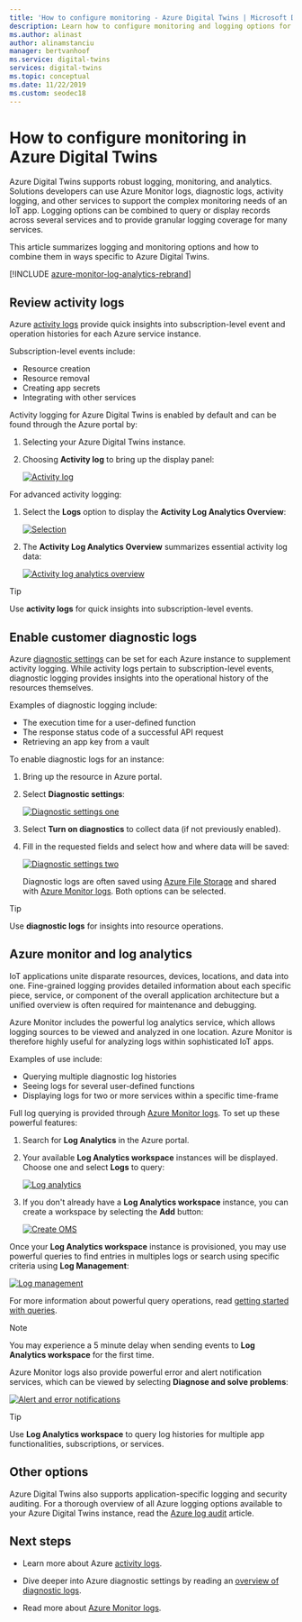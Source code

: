 ```yaml
---
title: 'How to configure monitoring - Azure Digital Twins | Microsoft Docs'
description: Learn how to configure monitoring and logging options for Azure Digital Twins.
ms.author: alinast
author: alinamstanciu
manager: bertvanhoof
ms.service: digital-twins
services: digital-twins
ms.topic: conceptual
ms.date: 11/22/2019
ms.custom: seodec18
---
```


# How to configure monitoring in Azure Digital Twins

Azure Digital Twins supports robust logging, monitoring, and analytics. Solutions developers can use Azure Monitor logs, diagnostic logs, activity logging, and other services to support the complex monitoring needs of an IoT app. Logging options can be combined to query or display records across several services and to provide granular logging coverage for many services.

This article summarizes logging and monitoring options and how to combine them in ways specific to Azure Digital Twins.

[!INCLUDE [azure-monitor-log-analytics-rebrand](../../includes/azure-monitor-log-analytics-rebrand.md)]

## Review activity logs

Azure [activity logs](../azure-monitor/platform/platform-logs-overview.md) provide quick insights into subscription-level event and operation histories for each Azure service instance.

Subscription-level events include:

* Resource creation
* Resource removal
* Creating app secrets
* Integrating with other services

Activity logging for Azure Digital Twins is enabled by default and can be found through the Azure portal by:

1. Selecting your Azure Digital Twins instance.
1. Choosing **Activity log** to bring up the display panel:

    [![Activity log](media/how-to-configure-monitoring/activity-log.png)](media/how-to-configure-monitoring/activity-log.png#lightbox)

For advanced activity logging:

1. Select the **Logs** option to display the **Activity Log Analytics Overview**:

    [![Selection](media/how-to-configure-monitoring/activity-log-select.png)](media/how-to-configure-monitoring/activity-log-select.png#lightbox)

1. The **Activity Log Analytics Overview** summarizes essential activity log data:

    [![Activity log analytics overview]( media/how-to-configure-monitoring/log-analytics-overview.png)]( media/how-to-configure-monitoring/log-analytics-overview.png#lightbox)

>[!TIP]
>Use **activity logs** for quick insights into subscription-level events.

## Enable customer diagnostic logs

Azure [diagnostic settings](../azure-monitor/platform/platform-logs-overview.md) can be set for each Azure instance to supplement activity logging. While activity logs pertain to subscription-level events, diagnostic logging provides insights into the operational history of the resources themselves.

Examples of diagnostic logging include:

* The execution time for a user-defined function
* The response status code of a successful API request
* Retrieving an app key from a vault

To enable diagnostic logs for an instance:

1. Bring up the resource in Azure portal.
1. Select **Diagnostic settings**:

    [![Diagnostic settings one](media/how-to-configure-monitoring/diagnostic-settings-one.png)](media/how-to-configure-monitoring/diagnostic-settings-one.png#lightbox)

1. Select **Turn on diagnostics** to collect data (if not previously enabled).
1. Fill in the requested fields and select how and where data will be saved:

    [![Diagnostic settings two](media/how-to-configure-monitoring/diagnostic-settings-two.png)](media/how-to-configure-monitoring/diagnostic-settings-two.png#lightbox)

    Diagnostic logs are often saved using [Azure File Storage](../storage/files/storage-files-deployment-guide.md) and shared with [Azure Monitor logs](../azure-monitor/log-query/get-started-portal.md). Both options can be selected.

>[!TIP]
>Use **diagnostic logs** for insights into resource operations.

## Azure monitor and log analytics

IoT applications unite disparate resources, devices, locations, and data into one. Fine-grained logging provides detailed information about each specific piece, service, or component of the overall application architecture but a unified overview is often required for maintenance and debugging.

Azure Monitor includes the powerful log analytics service, which allows logging sources to be viewed and analyzed in one location. Azure Monitor is therefore highly useful for analyzing logs within sophisticated IoT apps.

Examples of use include:

* Querying multiple diagnostic log histories
* Seeing logs for several user-defined functions
* Displaying logs for two or more services within a specific time-frame

Full log querying is provided through [Azure Monitor logs](../azure-monitor/log-query/log-query-overview.md). To set up these powerful features:

1. Search for **Log Analytics** in the Azure portal.
1. Your available **Log Analytics workspace** instances will be displayed. Choose one and select **Logs** to query:

    [![Log analytics](media/how-to-configure-monitoring/log-analytics.png)](media/how-to-configure-monitoring/log-analytics.png#lightbox)

1. If you don't already have a **Log Analytics workspace** instance, you can create a workspace by selecting the **Add** button:

    [![Create OMS](media/how-to-configure-monitoring/log-analytics-oms.png)](media/how-to-configure-monitoring/log-analytics-oms.png#lightbox)

Once your **Log Analytics workspace** instance is provisioned, you may use powerful queries to find entries in multiples logs or search using specific criteria using **Log Management**:

   [![Log management](media/how-to-configure-monitoring/log-analytics-management.png)](media/how-to-configure-monitoring/log-analytics-management.png#lightbox)

For more information about powerful query operations, read [getting started with queries](../azure-monitor/log-query/get-started-queries.md).

> [!NOTE]
> You may experience a 5 minute delay when sending events to **Log Analytics workspace** for the first time.

Azure Monitor logs also provide powerful error and alert notification services, which can be viewed by selecting **Diagnose and solve problems**:

   [![Alert and error notifications](media/how-to-configure-monitoring/log-analytics-notifications.png)](media/how-to-configure-monitoring/log-analytics-notifications.png#lightbox)

>[!TIP]
>Use **Log Analytics workspace** to query log histories for multiple app functionalities, subscriptions, or services.

## Other options

Azure Digital Twins also supports application-specific logging and security auditing. For a thorough overview of all Azure logging options available to your Azure Digital Twins instance, read the [Azure log audit](../security/fundamentals/log-audit.md) article.

## Next steps

- Learn more about Azure [activity logs](../azure-monitor/platform/platform-logs-overview.md).

- Dive deeper into Azure diagnostic settings by reading an [overview of diagnostic logs](../azure-monitor/platform/platform-logs-overview.md).

- Read more about [Azure Monitor logs](../azure-monitor/log-query/get-started-portal.md).
